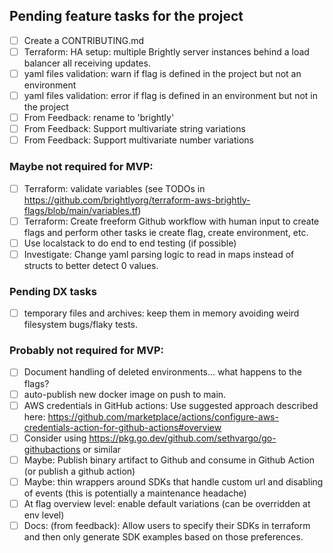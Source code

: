 ## Pending feature tasks for the project
- [ ] Create a CONTRIBUTING.md
- [ ] Terraform: HA setup: multiple Brightly server instances behind a load balancer all receiving updates.
- [ ] yaml files validation: warn if flag is defined in the project but not an environment
- [ ] yaml files validation: error if flag is defined in an environment but not in the project
- [ ] From Feedback: rename to 'brightly'
- [ ] From Feedback: Support multivariate string variations
- [ ] From Feedback: Support multivariate number variations

### Maybe not required for MVP:
- [ ] Terraform: validate variables (see TODOs in https://github.com/brightlyorg/terraform-aws-brightly-flags/blob/main/variables.tf)
- [ ] Terraform: Create freeform Github workflow with human input to create flags and perform other tasks ie create flag, create environment, etc.
- [ ] Use localstack to do end to end testing (if possible)
- [ ] Investigate: Change yaml parsing logic to read in maps instead of structs to better detect 0 values.

### Pending DX tasks
- [ ] temporary files and archives: keep them in memory avoiding weird filesystem bugs/flaky tests.

### Probably not required for MVP:
- [ ] Document handling of deleted environments... what happens to the flags?
- [ ] auto-publish new docker image on push to main.
- [ ] AWS credentials in GitHub actions: Use suggested approach described here: https://github.com/marketplace/actions/configure-aws-credentials-action-for-github-actions#overview
- [ ] Consider using https://pkg.go.dev/github.com/sethvargo/go-githubactions or similar
- [ ] Maybe: Publish binary artifact to Github and consume in Github Action (or publish a github action)
- [ ] Maybe: thin wrappers around SDKs that handle custom url and disabling of events (this is potentially a maintenance headache)
- [ ] At flag overview level: enable default variations (can be overridden at env level)
- [ ] Docs: (from feedback): Allow users to specify their SDKs in terraform and then only generate SDK examples based on those preferences.
